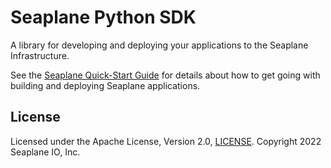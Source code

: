 # Seaplane Python SDK

A library for developing and deploying your applications to the Seaplane Infrastructure.

See the [Seaplane Quick-Start Guide](https://developers.seaplane.io/docs/quick-start) for
details about how to get going with building and deploying Seaplane applications.

## License

Licensed under the Apache License, Version 2.0, [LICENSE]. Copyright 2022 Seaplane IO, Inc.

[//]: # (Links)

[LICENSE]: https://github.com/seaplane-io/seaplane/blob/main/LICENSE
